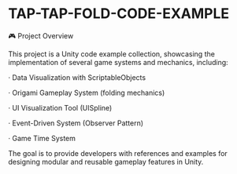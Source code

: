 # TAP-TAP-FOLD-CODE-EXAMPLE
🎮 Project Overview

This project is a Unity code example collection, showcasing the implementation of several game systems and mechanics, including:

· Data Visualization with ScriptableObjects

· Origami Gameplay System (folding mechanics)

· UI Visualization Tool (UISpline)

· Event-Driven System (Observer Pattern)

· Game Time System

The goal is to provide developers with references and examples for designing modular and reusable gameplay features in Unity.
